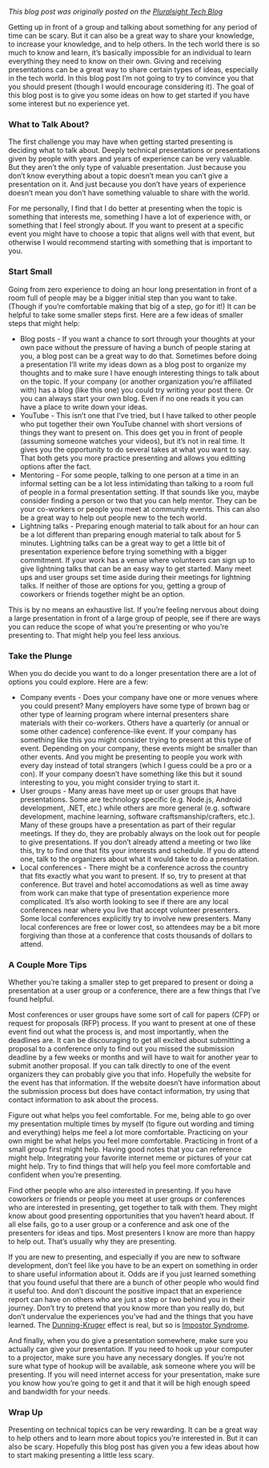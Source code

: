 _This blog post was originally posted on the [Pluralsight Tech Blog](https://www.pluralsight.com/tech-blog/getting-started-presenting/)_

Getting up in front of a group and talking about something for any period of time can be scary. But it can also be a great way to share your knowledge, to increase your knowledge, and to help others. In the tech world there is so much to know and learn, it’s basically impossible for an individual to learn everything they need to know on their own. Giving and receiving presentations can be a great way to share certain types of ideas, especially in the tech world. In this blog post I’m not going to try to convince you that you should present (though I would encourage considering it). The goal of this blog post is to give you some ideas on how to get started if you have some interest but no experience yet.

### What to Talk About?
The first challenge you may have when getting started presenting is deciding what to talk about. Deeply technical presentations or presentations given by people with years and years of experience can be very valuable. But they aren’t the only type of valuable presentation. Just because you don’t know everything about a topic doesn’t mean you can’t give a presentation on it. And just because you don’t have years of experience doesn’t mean you don’t have something valuable to share with the world.

For me personally, I find that I do better at presenting when the topic is something that interests me, something I have a lot of experience with, or something that I feel strongly about. If you want to present at a specific event you might have to choose a topic that aligns well with that event, but otherwise I would recommend starting with something that is important to you.

### Start Small
Going from zero experience to doing an hour long presentation in front of a room full of people may be a bigger initial step than you want to take. (Though if you’re comfortable making that big of a step, go for it!) It can be helpful to take some smaller steps first. Here are a few ideas of smaller steps that might help:

* Blog posts - If you want a chance to sort through your thoughts at your own pace without the pressure of having a bunch of people staring at you, a blog post can be a great way to do that. Sometimes before doing a presentation I’ll write my ideas down as a blog post to organize my thoughts and to make sure I have enough interesting things to talk about on the topic. If your company (or another organization you’re affiliated with) has a blog (like this one) you could try writing your post there. Or you can always start your own blog. Even if no one reads it you can have a place to write down your ideas. 
* YouTube - This isn’t one that I’ve tried, but I have talked to other people who put together their own YouTube channel with short versions of things they want to present on. This does get you in front of people (assuming someone watches your videos), but it’s not in real time. It gives you the opportunity to do several takes at what you want to say. That both gets you more practice presenting and allows you editting options after the fact.
* Mentoring - For some people, talking to one person at a time in an informal setting can be a lot less intimidating than talking to a room full of people in a formal presentation setting. If that sounds like you, maybe consider finding a person or two that you can help mentor. They can be your co-workers or people you meet at community events. This can also be a great way to help out people new to the tech world.
* Lightning talks - Preparing enough material to talk about for an hour can be a lot different than preparing enough material to talk about for 5 minutes. Lightning talks can be a great way to get a little bit of presentation experience before trying something with a bigger commitment. If your work has a venue where volunteers can sign up to give lightning talks that can be an easy way to get started. Many meet ups and user groups set time aside during their meetings for lightning talks. If neither of those are options for you, getting a group of coworkers or friends together might be an option.

This is by no means an exhaustive list. If you’re feeling nervous about doing a large presentation in front of a large group of people, see if there are ways you can reduce the scope of what you’re presenting or who you’re presenting to. That might help you feel less anxious.

### Take the Plunge
When you do decide you want to do a longer presentation there are a lot of options you could explore. Here are a few:

* Company events - Does your company have one or more venues where you could present? Many employers have some type of brown bag or other type of learning program where internal presenters share materials with their co-workers. Others have a quarterly (or annual or some other cadence) conference-like event. If your company has something like this you might consider trying to present at this type of event. Depending on your company, these events might be smaller than other events. And you might be presenting to people you work with every day instead of total strangers (which I guess could be a pro or a con). If your company doesn’t have something like this but it sound interesting to you, you might consider trying to start it.
* User groups - Many areas have meet up or user groups that have presentations. Some are technology specific (e.g. Node.js, Android development, .NET, etc.) while others are more general (e.g. software development, machine learning, software craftsmanship/crafters, etc.). Many of these groups have a presentation as part of their regular meetings. If they do, they are probably always on the look out for people to give presentations. If you don’t already attend a meeting or two like this, try to find one that fits your interests and schedule. If you do attend one, talk to the organizers about what it would take to do a presentation.
* Local conferences - There might be a conference across the country that fits exactly what you want to present. If so, try to present at that conference. But travel and hotel accomodations as well as time away from work can make that type of presentation experience more complicated. It’s also worth looking to see if there are any local conferences near where you live that accept volunteer presenters. Some local conferences explicitly try to involve new presenters. Many local conferences are free or lower cost, so attendees may be a bit more forgiving than those at a conference that costs thousands of dollars to attend.

### A Couple More Tips
Whether you’re taking a smaller step to get prepared to present or doing a presentation at a user group or a conference, there are a few things that I’ve found helpful.

Most conferences or user groups have some sort of call for papers (CFP) or request for proposals (RFP) process. If you want to present at one of these event find out what the process is, and most importantly, when the deadlines are. It can be discouraging to get all excited about submitting a proposal to a conference only to find out you missed the submission deadline by a few weeks or months and will have to wait for another year to submit another proposal. If you can talk directly to one of the event organizers they can probably give you that info. Hopefully the website for the event has that information. If the website doesn’t have information about the submission process but does have contact information, try using that contact information to ask about the process.

Figure out what helps you feel comfortable. For me, being able to go over my presentation multiple times by myself (to figure out wording and timing and everything) helps me feel a lot more comfortable. Practicing on your own might be what helps you feel more comfortable. Practicing in front of a small group first might help. Having good notes that you can reference might help. Integrating your favorite internet meme or pictures of your cat might help. Try to find things that will help you feel more comfortable and confident when you’re presenting.

Find other people who are also interested in presenting. If you have coworkers or friends or people you meet at user groups or conferences who are interested in presenting, get together to talk with them. They might know about good presenting opportunities that you haven’t heard about. If all else fails, go to a user group or a conference and ask one of the presenters for ideas and tips. Most presenters I know are more than happy to help out. That’s usually why they are presenting.

If you are new to presenting, and especially if you are new to software development, don’t feel like you have to be an expert on something in order to share useful information about it. Odds are if you just learned something that you found useful that there are a bunch of other people who would find it useful too. And don’t discount the positive impact that an experience report can have on others who are just a step or two behind you in their journey. Don’t try to pretend that you know more than you really do, but don’t undervalue the experiences you’ve had and the things that you have learned. The [Dunning-Kruger](https://en.wikipedia.org/wiki/Dunning%E2%80%93Kruger_effect) effect is real, but so is [Impostor Syndrome](https://en.wikipedia.org/wiki/Impostor_syndrome).

And finally, when you do give a presentation somewhere, make sure you actually can give your presentation. If you need to hook up your computer to a projector, make sure you have any necessary dongles. If you’re not sure what type of hookup will be available, ask someone where you will be presenting. If you will need internet access for your presentation, make sure you know how you’re going to get it and that it will be high enough speed and bandwidth for your needs.

### Wrap Up
Presenting on technical topics can be very rewarding. It can be a great way to help others and to learn more about topics you’re interested in. But it can also be scary. Hopefully this blog post has given you a few ideas about how to start making presenting a little less scary.